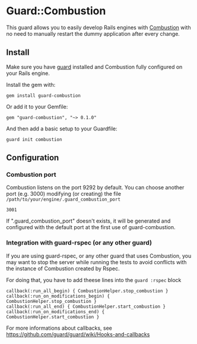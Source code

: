# Guard::Combustion

This guard allows you to easily develop Rails engines with [Combustion](https://github.com/pat/combustion) with no need to manually restart the dummy application after every change.

## Install

Make sure you have [guard](http://github.com/guard/guard) installed and Combustion fully configured on your Rails engine.

Install the gem with:

    gem install guard-combustion

Or add it to your Gemfile:

    gem "guard-combustion", "~> 0.1.0"

And then add a basic setup to your Guardfile:

    guard init combustion

## Configuration

### Combustion port

Combustion listens on the port 9292 by default.
You can choose another port (e.g. 3000) modifying (or creating) the file `/path/to/your/engine/.guard_combustion_port`

	3001

If ".guard_combustion_port" doesn't exists, it will be generated and configured with the default port at the first use of guard-combustion.

### Integration with guard-rspec (or any other guard)

If you are using guard-rspec, or any other guard that uses Combustion, 
you may want to stop the server while running the tests 
to avoid conflicts with the instance of Combustion created by Rspec.

For doing that, you have to add theese lines into the `guard :rspec` block

    callback(:run_all_begin) { CombustionHelper.stop_combustion }
    callback(:run_on_modifications_begin) { CombustionHelper.stop_combustion }
    callback(:run_all_end) { CombustionHelper.start_combustion }
    callback(:run_on_modifications_end) { CombustionHelper.start_combustion }

For more informations about callbacks, see https://github.com/guard/guard/wiki/Hooks-and-callbacks
